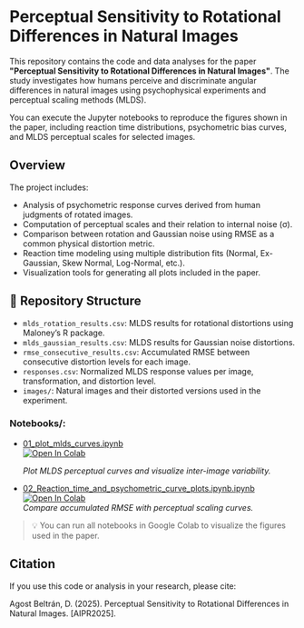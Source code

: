 # Perceptual Sensitivity to Rotational Differences in Natural Images

This repository contains the code and data analyses for the paper **"Perceptual Sensitivity to Rotational Differences in Natural Images"**. The study investigates how humans perceive and discriminate angular differences in natural images using psychophysical experiments and perceptual scaling methods (MLDS).

You can execute the Jupyter notebooks to reproduce the figures shown in the paper, including reaction time distributions, psychometric bias curves, and MLDS perceptual scales for selected images.

## Overview

The project includes:

- Analysis of psychometric response curves derived from human judgments of rotated images.
- Computation of perceptual scales and their relation to internal noise (σ).
- Comparison between rotation and Gaussian noise using RMSE as a common physical distortion metric.
- Reaction time modeling using multiple distribution fits (Normal, Ex-Gaussian, Skew Normal, Log-Normal, etc.).
- Visualization tools for generating all plots included in the paper.



## 📂 Repository Structure

- `mlds_rotation_results.csv`: MLDS results for rotational distortions using Maloney’s R package.
- `mlds_gaussian_results.csv`: MLDS results for Gaussian noise distortions.
- `rmse_consecutive_results.csv`: Accumulated RMSE between consecutive distortion levels for each image.
- `responses.csv`: Normalized MLDS response values per image, transformation, and distortion level.
- `images/`: Natural images and their distorted versions used in the experiment.

### Notebooks/:


- [01_plot_mlds_curves.ipynb](notebooks/01_plot_mlds_curves.ipynb)  
  [![Open In Colab](https://colab.research.google.com/assets/colab-badge.svg)](https://colab.research.google.com/drive/1j0rvjP5NI0G8R_0hbER4fYd7FcN0gfoy#scrollTo=eGdv7Q_EoWB5)  


  
  *Plot MLDS perceptual curves and visualize inter-image variability.*

- [02_Reaction_time_and_psychometric_curve_plots.ipynb.ipynb](notebooks/02_compare_rmse_and_perception.ipynb)  
  [![Open In Colab](https://colab.research.google.com/assets/colab-badge.svg)](https://colab.research.google.com/drive/1mM3OcdC5-MD0HoFRLxlaFWBUFyVS79_q#scrollTo=Q451qSp-jP5u)  
  *Compare accumulated RMSE with perceptual scaling curves.*



> 💡 You can run all notebooks in Google Colab to visualize the figures used in the paper.



## Citation
If you use this code or analysis in your research, please cite:

Agost Beltrán, D. (2025). Perceptual Sensitivity to Rotational Differences in Natural Images. [AIPR2025].



